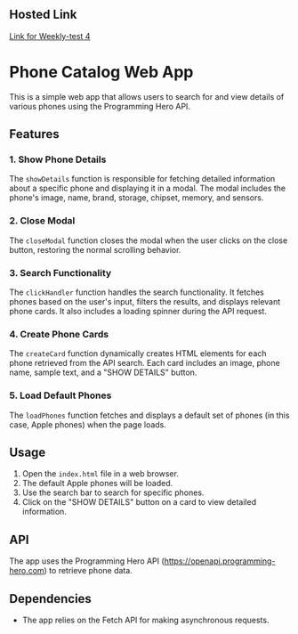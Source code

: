 ## Hosted Link
[Link for Weekly-test 4](https://karan9927.github.io/JavaScript/Weekly%20Test%20-%204/)

# Phone Catalog Web App

This is a simple web app that allows users to search for and view details of various phones using the Programming Hero API.

## Features

### 1. Show Phone Details

The `showDetails` function is responsible for fetching detailed information about a specific phone and displaying it in a modal. The modal includes the phone's image, name, brand, storage, chipset, memory, and sensors.

### 2. Close Modal

The `closeModal` function closes the modal when the user clicks on the close button, restoring the normal scrolling behavior.

### 3. Search Functionality

The `clickHandler` function handles the search functionality. It fetches phones based on the user's input, filters the results, and displays relevant phone cards. It also includes a loading spinner during the API request.

### 4. Create Phone Cards

The `createCard` function dynamically creates HTML elements for each phone retrieved from the API search. Each card includes an image, phone name, sample text, and a "SHOW DETAILS" button.

### 5. Load Default Phones

The `loadPhones` function fetches and displays a default set of phones (in this case, Apple phones) when the page loads.

## Usage

1. Open the `index.html` file in a web browser.
2. The default Apple phones will be loaded.
3. Use the search bar to search for specific phones.
4. Click on the "SHOW DETAILS" button on a card to view detailed information.

## API

The app uses the Programming Hero API (https://openapi.programming-hero.com) to retrieve phone data.

## Dependencies

- The app relies on the Fetch API for making asynchronous requests.
